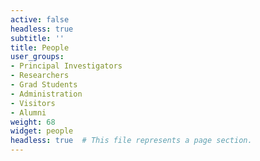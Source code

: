 ```yaml
---
active: false
headless: true
subtitle: ''
title: People
user_groups:
- Principal Investigators
- Researchers
- Grad Students
- Administration
- Visitors
- Alumni
weight: 68
widget: people
headless: true  # This file represents a page section.
---
```


